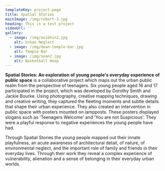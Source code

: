 ```yaml
---
templateKey: project-page
title: Spatial Stories
mainImage: /img/robert-3.jpg
heading: This is a test project
videoUrl: ''
gallery:
  - image: /img/aoibhin2.jpg
    alt: Urban Neglect
  - image: /img/dean-temple-bar.jpg
    alt: Temple Bar
  - image: /img/sean2.jpg
    alt: Basketball Hoop
---
```

**Spatial Stories: An exploration of young people's everyday experience of public space** is a collaborative project which maps out the urban public realm from the perspective of teenagers. Six young people aged 16 and 17 participated in the project, which was developed by Dorothy Smith and Jackie Bourke. Using photography, creative mapping techniques, drawing and creative writing, they captured the fleeting moments and subtle details that shape their urban experience. They also created an intervention in public space with posters mounted on lampposts. These posters displayed slogans such as 'Teenagers Welcome' and 'You are not Suspicious'. They were a playful response to negative experiences the young people have had. 

Through Spatial Stories the young people mapped out their innate playfulness, an acute awareness of architectural detail, of nature, of environmental neglect, and the important role of family and friends in their everyday lives. Through their work they reveal a complex experience of vulnerability, alienation and a sense of belonging in their everyday urban worlds.